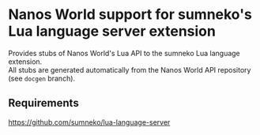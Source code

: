 # Nanos World support for sumneko's Lua language server extension

Provides stubs of Nanos World's Lua API to the sumneko Lua language extension.  
All stubs are generated automatically from the Nanos World API repository (see `docgen` branch).  

## Requirements

https://github.com/sumneko/lua-language-server
